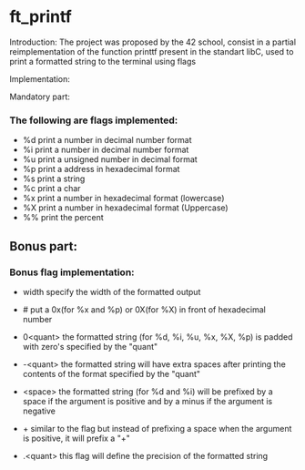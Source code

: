 # ft_printf

Introduction:
The project was proposed by the 42 school, consist in a partial reimplementation of the function printtf present in the standart libC, used to print a formatted string to the terminal using flags

Implementation:

Mandatory part:

### The following are flags implemented:
- %d print a number in decimal number format
- %i print a number in decimal number format
- %u print a unsigned number in decimal format
- %p print a address in hexadecimal format
- %s print a string
- %c print a char
- %x print a number in hexadecimal format (lowercase)
- %X print a number in hexadecimal format (Uppercase)
- %% print the percent

## Bonus part:

### Bonus flag implementation:
- width        specify the width of the formatted output

- \#            put a 0x(for %x and %p) or 0X(for %X) in front of hexadecimal number
- 0\<quant\>     the formatted string (for %d, %i, %u, %x, %X, %p) is padded with zero's specified by the "quant"
- -\<quant\>     the formatted string will have extra spaces after printing the contents of the format specified by the "quant"
- \<space\>      the formatted string (for %d and %i) will be prefixed by a space if the argument is positive and by a minus if the argument is negative
- \+            similar to the <space> flag but instead of prefixing a space when the argument is positive, it will prefix a "+"
- .\<quant\>     this flag will define the precision of the formatted string
